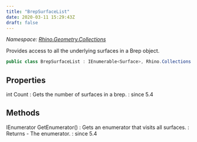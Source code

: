 ```yaml
---
title: "BrepSurfaceList"
date: 2020-03-11 15:29:43Z
draft: false
---
```


*Namespace: [Rhino.Geometry.Collections](../)*

Provides access to all the underlying surfaces in a Brep object.
```cs
public class BrepSurfaceList : IEnumerable<Surface>, Rhino.Collections.IRhinoTable<Surface>
```
## Properties

int Count
: Gets the number of surfaces in a brep.
: since 5.4
## Methods

IEnumerator<Surface> GetEnumerator()
: Gets an enumerator that visits all surfaces.
: Returns - The enumerator.
: since 5.4
